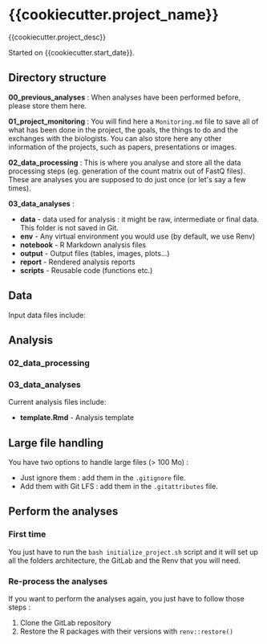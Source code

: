 # {{cookiecutter.project_name}}

{{cookiecutter.project_desc}}

Started on {{cookiecutter.start_date}}.

## Directory structure

**00_previous_analyses** :
When analyses have been performed before, please store them here. 

**01_project_monitoring** :
You will find here a `Monitoring.md` file to save all of what has been done in the project, the goals, the things to do and the exchanges with the biologists. You can also store here any other information of the projects, such as papers, presentations or images.

**02_data_processing** :
This is where you analyse and store all the data processing steps (eg. generation of the count matrix out of FastQ files). These are analyses you are supposed to do just once (or let's say a few times).

**03_data_analyses** :

* **data** - data used for analysis : it might be raw, intermediate or final data. This folder is not saved in Git. 
* **env** - Any virtual environment you would use (by default, we use Renv)
* **notebook** - R Markdown analysis files
* **output** - Output files (tables, images, plots...)
* **report** - Rendered analysis reports
* **scripts** - Reusable code (functions etc.)


## Data

Input data files include:


## Analysis

### 02_data_processing

### 03_data_analyses

Current analysis files include:

* **template.Rmd** - Analysis template

## Large file handling

You have two options to handle large files (> 100 Mo) : 

* Just ignore them : add them in the `.gitignore` file.
* Add them with Git LFS : add them in the `.gitattributes` file.

## Perform the analyses

### First time 

You just have to run the `bash initialize_project.sh` script and it will set up all the folders architecture, the GitLab and the Renv that you will need. 


### Re-process the analyses

If you want to perform the analyses again, you just have to follow those steps : 

1. Clone the GitLab repository
2. Restore the R packages with their versions with `renv::restore()`


